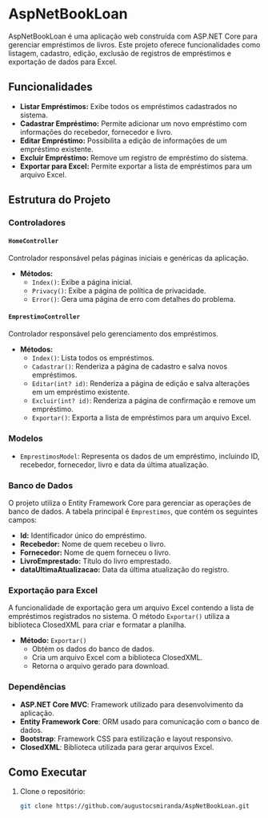 # AspNetBookLoan

AspNetBookLoan é uma aplicação web construída com ASP.NET Core para gerenciar empréstimos de livros. Este projeto oferece funcionalidades como listagem, cadastro, edição, exclusão de registros de empréstimos e exportação de dados para Excel.

## Funcionalidades

- **Listar Empréstimos:** Exibe todos os empréstimos cadastrados no sistema.
- **Cadastrar Empréstimo:** Permite adicionar um novo empréstimo com informações do recebedor, fornecedor e livro.
- **Editar Empréstimo:** Possibilita a edição de informações de um empréstimo existente.
- **Excluir Empréstimo:** Remove um registro de empréstimo do sistema.
- **Exportar para Excel:** Permite exportar a lista de empréstimos para um arquivo Excel.

## Estrutura do Projeto

### Controladores

#### `HomeController`
Controlador responsável pelas páginas iniciais e genéricas da aplicação.
- **Métodos:**
  - `Index()`: Exibe a página inicial.
  - `Privacy()`: Exibe a página de política de privacidade.
  - `Error()`: Gera uma página de erro com detalhes do problema.

#### `EmprestimoController`
Controlador responsável pelo gerenciamento dos empréstimos.
- **Métodos:**
  - `Index()`: Lista todos os empréstimos.
  - `Cadastrar()`: Renderiza a página de cadastro e salva novos empréstimos.
  - `Editar(int? id)`: Renderiza a página de edição e salva alterações em um empréstimo existente.
  - `Excluir(int? id)`: Renderiza a página de confirmação e remove um empréstimo.
  - `Exportar()`: Exporta a lista de empréstimos para um arquivo Excel.

### Modelos

- `EmprestimosModel`: Representa os dados de um empréstimo, incluindo ID, recebedor, fornecedor, livro e data da última atualização.

### Banco de Dados

O projeto utiliza o Entity Framework Core para gerenciar as operações de banco de dados. A tabela principal é `Emprestimos`, que contém os seguintes campos:

- **Id:** Identificador único do empréstimo.
- **Recebedor:** Nome de quem recebeu o livro.
- **Fornecedor:** Nome de quem forneceu o livro.
- **LivroEmprestado:** Título do livro emprestado.
- **dataUltimaAtualizacao:** Data da última atualização do registro.

### Exportação para Excel

A funcionalidade de exportação gera um arquivo Excel contendo a lista de empréstimos registrados no sistema. O método `Exportar()` utiliza a biblioteca ClosedXML para criar e formatar a planilha.

- **Método:** `Exportar()`
  - Obtém os dados do banco de dados.
  - Cria um arquivo Excel com a biblioteca ClosedXML.
  - Retorna o arquivo gerado para download.


### Dependências

- **ASP.NET Core MVC**: Framework utilizado para desenvolvimento da aplicação.
- **Entity Framework Core**: ORM usado para comunicação com o banco de dados.
- **Bootstrap**: Framework CSS para estilização e layout responsivo.
- **ClosedXML**: Biblioteca utilizada para gerar arquivos Excel.

## Como Executar

1. Clone o repositório:
   ```bash
   git clone https://github.com/augustocsmiranda/AspNetBookLoan.git
   ```
